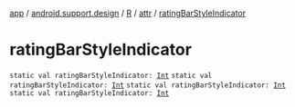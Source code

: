 [app](../../../index.md) / [android.support.design](../../index.md) / [R](../index.md) / [attr](index.md) / [ratingBarStyleIndicator](.)

# ratingBarStyleIndicator

`static val ratingBarStyleIndicator: `[`Int`](https://kotlinlang.org/api/latest/jvm/stdlib/kotlin/-int/index.html)
`static val ratingBarStyleIndicator: `[`Int`](https://kotlinlang.org/api/latest/jvm/stdlib/kotlin/-int/index.html)
`static val ratingBarStyleIndicator: `[`Int`](https://kotlinlang.org/api/latest/jvm/stdlib/kotlin/-int/index.html)
`static val ratingBarStyleIndicator: `[`Int`](https://kotlinlang.org/api/latest/jvm/stdlib/kotlin/-int/index.html)